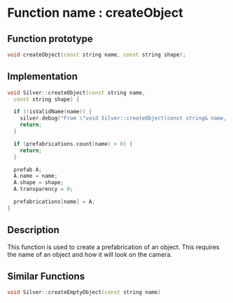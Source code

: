 # Function name : createObject

## Function prototype

```cpp
void createObject(const string name, const string shape);
```

## Implementation

```cpp
void Silver::createObject(const string name,
  const string shape) {

  if (!isValidName(name)) {
    silver.debug("From \"void Silver::createObject(const string& name, const string& shape)\" : Invalid object name containing unprintable characters ", "e");
    return;
  }

  if (prefabrications.count(name) > 0) {
    return;
  }

  prefab A;
  A.name = name;
  A.shape = shape;
  A.transparency = 0;

  prefabrications[name] = A;
}
```

## Description
This function is used to create a prefabrication of an object. This requires the name of an object and how it will look on the camera.

## Similar Functions
```cpp
void Silver::createEmptyObject(const string name)
```
